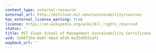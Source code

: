 ```yaml
---
content_type: external-resource
external_url: http://mitsloan.mit.edu/sustainability/courses
has_external_license_warning: true
license: https://en.wikipedia.org/wiki/All_rights_reserved
status: ''
title: MIT Sloan School of Management Sustainability Certificate
uid: 5a887354-8e07-48a4-a528-ba33d0931af3
wayback_url: ''
---
```


